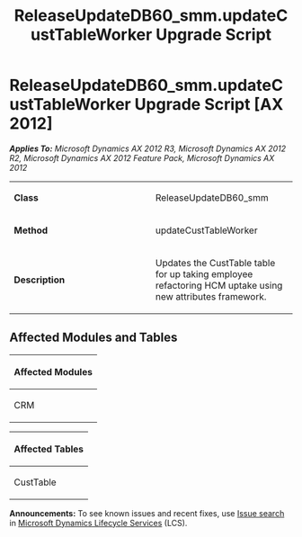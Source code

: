﻿---
title: ReleaseUpdateDB60_smm.updateCustTableWorker Upgrade Script
TOCTitle: ReleaseUpdateDB60_smm.updateCustTableWorker Upgrade Script
ms:assetid: 0d8b061e-96d8-f161-8d10-c5290e877ed0
ms:mtpsurl: https://msdn.microsoft.com/en-us/library/JJ735717(v=AX.60)
ms:contentKeyID: 49706667
ms.date: 05/18/2015
mtps_version: v=AX.60
---

# ReleaseUpdateDB60\_smm.updateCustTableWorker Upgrade Script [AX 2012]


_**Applies To:** Microsoft Dynamics AX 2012 R3, Microsoft Dynamics AX 2012 R2, Microsoft Dynamics AX 2012 Feature Pack, Microsoft Dynamics AX 2012_

<table>
<colgroup>
<col style="width: 50%" />
<col style="width: 50%" />
</colgroup>
<tbody>
<tr class="odd">
<td><p><strong>Class</strong></p></td>
<td><p>ReleaseUpdateDB60_smm</p></td>
</tr>
<tr class="even">
<td><p><strong>Method</strong></p></td>
<td><p>updateCustTableWorker</p></td>
</tr>
<tr class="odd">
<td><p><strong>Description</strong></p></td>
<td><p>Updates the CustTable table for up taking employee refactoring HCM uptake using new attributes framework.</p></td>
</tr>
</tbody>
</table>


## Affected Modules and Tables

<table>
<colgroup>
<col style="width: 100%" />
</colgroup>
<thead>
<tr class="header">
<th><p>Affected Modules</p></th>
</tr>
</thead>
<tbody>
<tr class="odd">
<td><p>CRM</p></td>
</tr>
</tbody>
</table>


<table>
<colgroup>
<col style="width: 100%" />
</colgroup>
<thead>
<tr class="header">
<th><p>Affected Tables</p></th>
</tr>
</thead>
<tbody>
<tr class="odd">
<td><p>CustTable</p></td>
</tr>
</tbody>
</table>

  
**Announcements:** To see known issues and recent fixes, use [Issue search](http://go.microsoft.com/fwlink/?linkid=389258) in [Microsoft Dynamics Lifecycle Services](http://go.microsoft.com/fwlink/?linkid=306505) (LCS).

